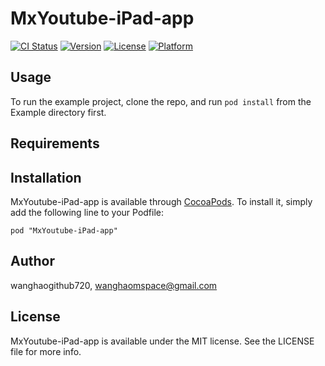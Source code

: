 # MxYoutube-iPad-app

[![CI Status](http://img.shields.io/travis/wanghaogithub720/MxYoutube-iPad-app.svg?style=flat)](https://travis-ci.org/wanghaogithub720/MxYoutube-iPad-app)
[![Version](https://img.shields.io/cocoapods/v/MxYoutube-iPad-app.svg?style=flat)](http://cocoadocs.org/docsets/MxYoutube-iPad-app)
[![License](https://img.shields.io/cocoapods/l/MxYoutube-iPad-app.svg?style=flat)](http://cocoadocs.org/docsets/MxYoutube-iPad-app)
[![Platform](https://img.shields.io/cocoapods/p/MxYoutube-iPad-app.svg?style=flat)](http://cocoadocs.org/docsets/MxYoutube-iPad-app)

## Usage

To run the example project, clone the repo, and run `pod install` from the Example directory first.

## Requirements

## Installation

MxYoutube-iPad-app is available through [CocoaPods](http://cocoapods.org). To install
it, simply add the following line to your Podfile:

    pod "MxYoutube-iPad-app"

## Author

wanghaogithub720, wanghaomspace@gmail.com

## License

MxYoutube-iPad-app is available under the MIT license. See the LICENSE file for more info.

